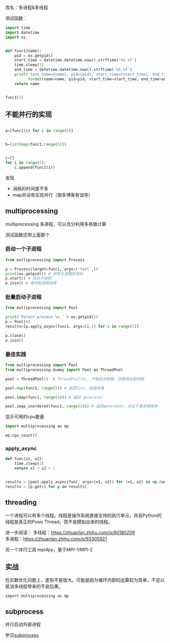 改名：多进程&多线程


测试函数：
```python
import time
import datetime
import os


def func1(name):
    pid = os.getpid()
    start_time = datetime.datetime.now().strftime('%S.%f')
    time.sleep(1)
    end_time = datetime.datetime.now().strftime('%S.%f')
    print('task_name={name}, pid={pid}, start_time={start_time}, end_time={end_time}'.
          format(name=name, pid=pid, start_time=start_time, end_time=end_time))
    return name


func1(1)
```

## 不能并行的实现
```python

a=[func1(i) for i in range(5)]


b=list(map(func1,range(5)))


c=[]
for i in range(5):
    c.append(func1(i))
```

发现
- 消耗的时间差不多
- map并没有实现并行（很多博客有误导）


## multiprocessing
multiprocessing 多进程，可以充分利用多核做计算


测试函数还用上面那个

### 启动一个子进程
```python
from multiprocessing import Process

p = Process(target=func1, args=('test',))
print(os.getpid()) # 获取主进程的号码
p.start() # 启动子进程
p.join() # 等待到进程结束
```

### 批量启动子进程
```python
from multiprocessing import Pool

print('Parent process %s.' % os.getpid())
p = Pool(4)
results=[p.apply_async(func1, args=(i,)) for i in range(5)]

p.close()
p.join()
```


### 最佳实践
```python
from multiprocessing import Pool
from multiprocessing.dummy import Pool as ThreadPool

pool = ThreadPool()  # ThreadPool(4), 不指定进程数，则使用全部线程

pool.map(func1, range(5)) # 返回list，就是结果

pool.imap(func1, range(10)) # 返回 generator

pool.imap_unordered(func1, range(10)) # 返回generator，并且不要求按顺序
```

显示可用的cpu数量
```python
import multiprocessing as mp

mp.cpu_count()
```

### apply_async


```python
def func(x1, x2):
    time.sleep(1)
    return x1 + x2 + 1


results = [pool.apply_async(func, args=(x1, x2)) for (x1, x2) in np.random.rand(100, 2)] # 这一步不实际运行
results = [p.get() for p in results]
```



## threading
一个进程可以有多个线程。线程是操作系统直接支持的执行单元，并且Python的线程是真正的Posix Thread，而不是模拟出来的线程。


进一步阅读：
多线程：https://zhuanlan.zhihu.com/p/90180209  
多进程：https://zhuanlan.zhihu.com/p/93305921  




另一个并行工具
mpi4py，基于MPI-1/MPI-2


## 实战
在实数优化问题上，差别不是很大。可能是因为循环内部的运算较为简单，不足以抵消多线程带来的不良后果。


```
import multiprocessing as mp
```

## subprocess
并行启动外部进程  

参见[subprocess](https://www.guofei.site/2018/06/05/sysos.html#subprocess)
